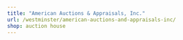 ```yaml
---
title: "American Auctions & Appraisals, Inc."
url: /westminster/american-auctions-and-appraisals-inc/
shop: auction house
---
```

